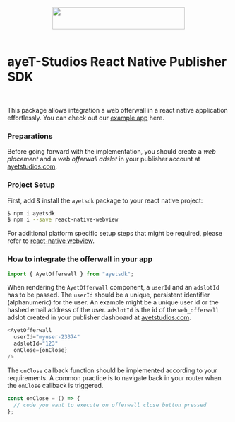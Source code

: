 <div align="center">
  <img src="https://d1mys92jzce605.cloudfront.net/assets/cmsfiles_4d7238de7f07a45bd3ddbf9cfea8ba5eb6b62bbd.png" width="300" height="50"/>
  <br/>
</div>
<br/>

# ayeT-Studios React Native Publisher SDK

<br/>

This package allows integration a web offerwall in a react native application effortlessly. 
You can check out our [example app](https://github.com/ayetstudios/ayetstudiosreactnativedemo) here.

### Preparations
Before going forward with the implementation, you should create a *web placement* and a *web offerwall adslot* in your publisher account at [ayetstudios.com](https://www.ayetstudios.com).

### Project Setup
First, add & install the `ayetsdk` package to your react native project:
```sh
$ npm i ayetsdk
$ npm i --save react-native-webview
```

For additional platform specific setup steps that might be required, please refer to [react-native webview](https://github.com/react-native-webview/react-native-webview).

### How to integrate the offerwall in your app

```javascript
import { AyetOfferwall } from "ayetsdk";
```

When rendering the `AyetOfferwall` component, a `userId` and an `adslotId` has to be passed.
The `userId` should be a unique, persistent identifier (alphanumeric) for the user. An example might be a unique user id or the hashed email address of the user.
`adslotId` is the id of the `web_offerwall` adslot created in your publisher dashboard at [ayetstudios.com](https://www.ayetstudios.com).

```javascript
<AyetOfferwall
  userId="myuser-23374"
  adslotId="123"
  onClose={onClose}
/>
```

The `onClose` callback function should be implemented according to your requirements.
A common practice is to navigate back in your router when the `onClose` callback is triggered.

```javascript
const onClose = () => {
  // code you want to execute on offerwall close button pressed
};
```
